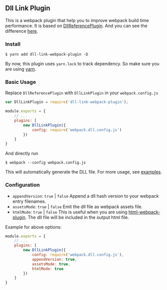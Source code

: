## Dll Link Plugin

This is a webpack plugin that help you to improve webpack build time performance. It is based on [DllReferencePlugin](https://webpack.js.org/plugins/dll-plugin/#dllreferenceplugin). And you can see the difference [here](https://github.com/clinyong/dll-link-webpack-plugin/blob/master/why-use-dll-link.md).


### Install

```
$ yarn add dll-link-webpack-plugin -D
```
By now, this plugin uses `yarn.lock` to track dependency. So make sure you are using [yarn](https://yarnpkg.com/en/).

### Basic Usage

Replace `DllReferencePlugin` with `DllLinkPlugin` in your `webpack.config.js`

```js
var DllLinkPlugin = require('dll-link-webpack-plugin');

module.exports = {
    // ...
    plugins: [
        new DllLinkPlugin({
            config: require('webpack.dll.config.js')
        })
    ]
}
```

And directly run

```
$ webpack --config webpack.config.js
```

This will automatically generate the DLL file. For more usage, see [examples](https://github.com/clinyong/dll-link-webpack-plugin/tree/master/examples).

### Configuration

- `appendVersion`: `true` | `false` Append a dll hash version to your webpack entry filenames.
- `assetsMode`: `true` | `false` Emit the dll file as webpack assets file.
- `htmlMode`: `true` | `false` This is useful when you are using [html-webpack-plugin](https://github.com/jantimon/html-webpack-plugin). The dll file will be included in the output html file.

Example for above options:

```js
module.exports = {
    // ...
    plugins: [
        new DllLinkPlugin({
            config: require('webpack.dll.config.js'),
            appendVersion: true,
            assetsMode: true,
            htmlMode: true
        })
    ]
}
```
